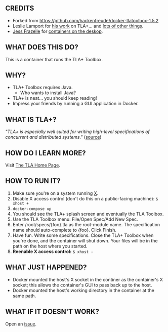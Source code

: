 ## CREDITS
* Forked from https://github.com/hackenfreude/docker-tlatoolbox-1.5.2
* Leslie Lamport for [his work](http://research.microsoft.com/en-us/um/people/lamport/tla/papers.html) on TLA+... and [lots of other things](https://en.wikipedia.org/wiki/Leslie_Lamport). 
* [Jess Frazelle](https://github.com/jfrazelle) for [containers on the deskop](https://blog.jessfraz.com/post/docker-containers-on-the-desktop/).

## WHAT DOES THIS DO?
This is a container that runs the TLA+ Toolbox.

## WHY?
* TLA+ Toolbox requires Java.
	* Who wants to install Java?
* TLA+ is neat... you should keep reading!
* Impress your friends by running a GUI application in Docker.

## WHAT IS TLA+?
_"TLA+ is especially well suited for writing high-level specifications of concurrent and distributed systems."_ ([source](http://research.microsoft.com/en-us/um/people/lamport/tla/tla-intro.html))

## HOW DO I LEARN MORE?
Visit [The TLA Home Page](http://research.microsoft.com/en-us/um/people/lamport/tla/tla.html).

## HOW TO RUN IT?
1. Make sure you're on a system running [X](https://en.wikipedia.org/wiki/X_Window_System).
2. Disable X access control (don't do this on a public-facing machine): `$ xhost +`
3. `docker-compose up`
6. You should see the TLA+ splash screen and eventually the TLA Toolbox.
7. Use the TLA Toolbox menu: File/Open Spec/Add New Spec.
8. Enter /root/specs/{foo}.tla as the root-module name. The specification name should auto-complete to {foo}. Click Finish.
9. Have fun. Write some specifications. Close the TLA+ Toolbox when you're done, and the container will shut down. Your files will be in the path on the host where you started.
10. __Reenable X access control:__ `$ xhost -`

## WHAT JUST HAPPENED?
* Docker mounted the host's X socket in the continer as the container's X socket; this allows the container's GUI to pass back up to the host.
* Docker mounted the host's working directory in the container at the same path.

## WHAT IF IT DOESN'T WORK?
Open an [issue](https://github.com/hackenfreude/docker-tlatoolbox-1.5.2/issues/new).
